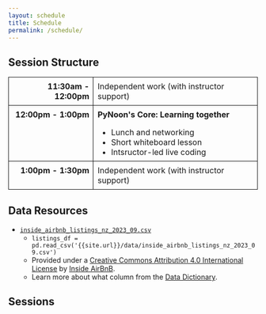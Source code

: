 ```yaml
---
layout: schedule
title: Schedule
permalink: /schedule/
---
```


<h2>Session Structure</h2>

<style>
    .structure-table {
        border-spacing: 0;
        border-collapse: collapse;
        width: 100%;
        margin-bottom: 1em;
    }
    .structure-table td {
        vertical-align: top;
        border: 1px solid #111;
        padding: 0.5em;
    }
    .structure-table td.time {
        font-weight: bold;
        text-align: right;
    }
</style>
<table class="structure-table">
    <tbody>
        <tr>
            <td class="time">11:30am - 12:00pm</td>
            <td>Independent work (with instructor support)</td>
        </tr>
        <tr>
            <td class="time">12:00pm - 1:00pm</td>
            <td>
                <strong>PyNoon's Core: Learning together</strong>
                <ul style="margin-bottom: 0;">
                    <li>Lunch and networking</li>
                    <li>Short whiteboard lesson</li>
                    <li>Intsructor-led live coding</li>
                </ul>
            </td>
        </tr>
        <tr>
            <td class="time">1:00pm - 1:30pm</td>
            <td>Independent work (with instructor support)</td>
        </tr>
    </tbody>
</table>

<h2>Data Resources</h2>

<ul>
    <li>
        <a target="_blank" rel="noopener" href="{{ '/data/inside_airbnb_listings_nz_2023_09.csv' | prepend: site.baseurl }}"><code>inside_airbnb_listings_nz_2023_09.csv</code></a>
        <ul>
            <li>
                <code>listings_df = pd.read_csv('{{site.url}}/data/inside_airbnb_listings_nz_2023_09.csv')</code>
            </li>
            <li>
                Provided under a
                <a target="_blank" rel="noopener" href="http://creativecommons.org/licenses/by/4.0/">Creative Commons Attribution 4.0 International License</a>
                by
                <a target="_blank" rel="noopener" href="http://insideairbnb.com/">Inside AirBnB</a>.
            </li>
            <li>
                Learn more about what column from the
                <a target="_blank" rel="noopener" href="https://docs.google.com/spreadsheets/d/1iWCNJcSutYqpULSQHlNyGInUvHg2BoUGoNRIGa6Szc4/edit#gid=1322284596">Data Dictionary</a>.
            </li>
        </ul>
    </li>
</ul>

<h2>Sessions</h2>
